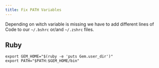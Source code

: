 ```yaml
---
title: Fix PATH Variables
---
```



Depending on witch variable is missing we have to add different lines of Code to our `~/.bshrc` or/and `~/.zshrc` files.

## Ruby

    export GEM_HOME="$(ruby -e 'puts Gem.user_dir')"
    export PATH="$PATH:$GEM_HOME/bin"
